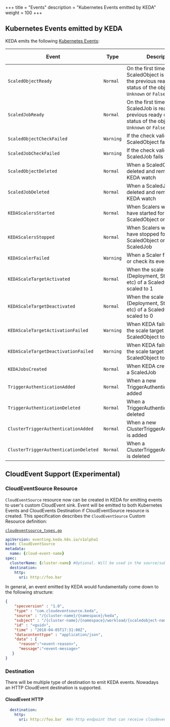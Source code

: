 +++
title = "Events"
description = "Kubernetes Events emitted by KEDA"
weight = 100
+++

## Kubernetes Events emitted by KEDA

KEDA emits the following [Kubernetes Events](https://kubernetes.io/docs/reference/generated/kubernetes-api/v1.19/#event-v1-core):

| Event                                 | Type      | Description                                                                                                                 | CloudEvent Support |
| ------------------------------------- | --------- | --------------------------------------------------------------------------------------------------------------------------- | ---- |
| `ScaledObjectReady`                   | `Normal`  | On the first time a ScaledObject is ready, or if the previous ready condition status of the object was `Unknown` or `False` | YES | 
| `ScaledJobReady`                      | `Normal`  | On the first time a ScaledJob is ready, or if the previous ready condition status of the object was `Unknown` or `False`    | NO | 
| `ScaledObjectCheckFailed`             | `Warning` | If the check validation for a ScaledObject fails | YES |                                                                           |
| `ScaledJobCheckFailed`                | `Warning` | If the check validation for a ScaledJob fails            | NO |                                                                     |
| `ScaledObjectDeleted`                 | `Normal`  | When a ScaledObject is deleted and removed from KEDA watch | NO |                                                                    |
| `ScaledJobDeleted`                    | `Normal`  | When a ScaledJob is deleted and removed from KEDA watch | NO |                                                                       |
| `KEDAScalersStarted`                  | `Normal`  | When Scalers watch loop have started for a ScaledObject or ScaledJob | NO |                                                           |
| `KEDAScalersStopped`                  | `Normal`  | When Scalers watch loop have stopped for a ScaledObject or a ScaledJob | NO |                                                         |
| `KEDAScalerFailed`                    | `Warning` | When a Scaler fails to create or check its event source| NO |                                                                       |
| `KEDAScaleTargetActivated`            | `Normal`  | When the scale target (Deployment, StatefulSet, etc) of a ScaledObject is scaled to 1| NO |                                         |
| `KEDAScaleTargetDeactivated`          | `Normal`  | When the scale target (Deployment, StatefulSet, etc) of a ScaledObject is scaled to 0 | NO |                                        |
| `KEDAScaleTargetActivationFailed`     | `Warning` | When KEDA fails to scale the scale target of a ScaledObject to 1| NO |                                                              |
| `KEDAScaleTargetDeactivationFailed`   | `Warning` | When KEDA fails to scale the scale target of a ScaledObject to 0| NO |                                                              |
| `KEDAJobsCreated`                     | `Normal`  | When KEDA creates jobs for a ScaledJob | NO |                                                                                       |
| `TriggerAuthenticationAdded`          | `Normal`  | When a new TriggerAuthentication is added| NO |                                                                                     |
| `TriggerAuthenticationDeleted`        | `Normal`  | When a TriggerAuthentication is deleted| NO |                                                                                       |
| `ClusterTriggerAuthenticationAdded`   | `Normal`  | When a new ClusterTriggerAuthentication is added| NO |                                                                              |
| `ClusterTriggerAuthenticationDeleted` | `Normal`  | When a ClusterTriggerAuthentication is deleted| NO |                                                                                |


## CloudEvent Support (Experimental)

### CloudEventSource Resource
`CloudEventSource` resource now can be created in KEDA for emitting events to user's custom CloudEvent sink. Event will be emitted to both Kubernetes Events and CloudEvents Destination if CloudEventSource resource is created. This specification describes the `CloudEventSource` Custom Resource definition:

[`cloudeventsource_types.go`](https://github.com/kedacore/keda/blob/v2.13.0/pkg/apis/keda/v1alpha1/cloudeventsource_types.go)

```yaml
apiVersion: eventing.keda.k8s.io/v1alpha1
kind: CloudEventSource
metadata:
  name: {cloud-event-name}
spec:
  clusterName: {cluster-name} #Optional. Will be used in the source/subject to specify where the event comes from. The default value is 'kubernetes-default' and it can also be set during the installation of KEDA with --k8sClusterName. This one will overwrite others if set.
  destination:
    http:
      uri: http://foo.bar
```

In general, an event emitted by KEDA would fundamentally come down to the following structure:
```json
{
    "specversion" : "1.0",
    "type" : "com.cloudeventsource.keda",
    "source" : "/{cluster-name}/{namespace}/keda",
    "subject" : "/{cluster-name}/{namespace}/workload/{scaledobject-name}",
    "id" : "<guid>",
    "time" : "2018-04-05T17:31:00Z",
    "datacontenttype" : "application/json",
    "data" : {
      "reason":"<event-reason>",
      "message":"<event-message>"
   }
}
```

### Destination
There will be multiple type of destination to emit KEDA events. Nowadays an HTTP CloudEvent destination is supported.
#### CloudEvent HTTP
```yaml
  destination:
    http:
      uri: http://foo.bar  #An http endpoint that can receive cloudevent
```

